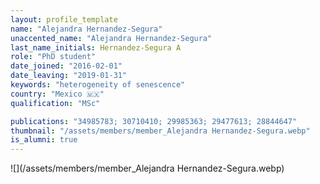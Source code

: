 ```yaml
---
layout: profile_template
name: "Alejandra Hernandez-Segura"
unaccented_name: "Alejandra Hernandez-Segura"
last_name_initials: Hernandez-Segura A
role: "PhD student"
date_joined: "2016-02-01"
date_leaving: "2019-01-31"
keywords: "heterogeneity of senescence"
country: "Mexico 🇲🇽"
qualification: "MSc"

publications: "34985783; 30710410; 29985363; 29477613; 28844647"
thumbnail: "/assets/members/member_Alejandra Hernandez-Segura.webp"
is_alumni: true
---
```


 ![](/assets/members/member_Alejandra Hernandez-Segura.webp)

 
